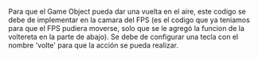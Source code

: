 Para que el Game Object pueda dar una vuelta en el aire, este codigo se debe de implementar en la camara del FPS (es el codigo que ya teniamos para que el FPS pudiera moverse, solo que se le agregó la funcion de la voltereta en la parte de abajo). Se debe de configurar una tecla con el nombre 'volte' para que la acción se pueda realizar.
